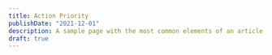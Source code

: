 ```yaml
---
title: Action Priority
publishDate: "2021-12-01"
description: A sample page with the most common elements of an article, including headings, paragraphs, lists, and images. Use it as a starting point for applying your own styles.
draft: true
---
```


<!-- https://www.imperial.ac.uk/media/imperial-college/administration-and-support-services/staff-development/public/impex/Prioritisation-and-Time-Managment.pdf -->